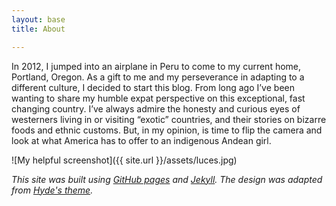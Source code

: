 ```yaml
---
layout: base
title: About

---
```


In 2012, I jumped into an airplane in Peru to come to my current home, Portland, Oregon. As a gift to me and my perseverance in adapting to a different culture, I decided to start this blog. From long ago I’ve been wanting to share my humble expat perspective on this exceptional, fast changing country. I’ve always admire the honesty and curious eyes of westerners living in or visiting “exotic” countries, and their stories on bizarre foods and ethnic customs. But, in my opinion, is time to flip the camera and look at what America has to offer to an indigenous Andean girl.

![My helpful screenshot]({{ site.url }}/assets/luces.jpg)


*This site was built using [GitHub pages](https://pages.github.com/) and [Jekyll](http://jekyllrb.com/). The design was adapted from [Hyde's theme](https://github.com/poole/hyde).*

